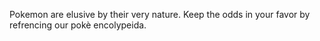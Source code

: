 Pokemon are elusive by their very nature. Keep the odds in your favor by refrencing our pokè encolypeida. 
